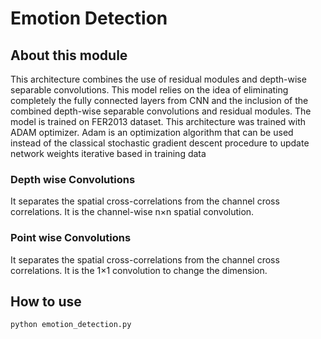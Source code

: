 # Emotion Detection


## About this module

This architecture combines the use of residual modules and depth-wise separable convolutions.
This model relies on the idea of eliminating completely the fully connected layers from CNN and the inclusion of the combined depth-wise separable convolutions and residual modules. 
The model is trained on FER2013 dataset.
This architecture was trained with ADAM optimizer.
Adam is an optimization algorithm that can be used instead of the classical stochastic gradient descent procedure to update network weights iterative based in training data


### Depth wise Convolutions
It separates the spatial cross-correlations from the channel cross correlations.
It is the channel-wise n×n spatial convolution.

### Point wise Convolutions
It separates the spatial cross-correlations from the channel cross correlations.
It is the 1×1 convolution to change the dimension.


## How to use

`python emotion_detection.py`


